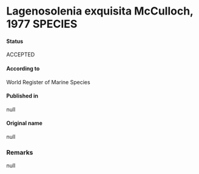 Lagenosolenia exquisita McCulloch, 1977 SPECIES
=======

#### Status
ACCEPTED

#### According to
World Register of Marine Species

#### Published in
null

#### Original name
null

### Remarks
null